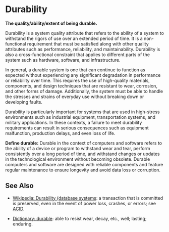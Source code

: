 # Durability

**The quality/ability/extent of being durable.**

<span data-chatgpt-prompt="explain durability (system quality attribute, non-functional requirement, cross-functional constraint )">

Durability is a system quality attribute that refers to the ability of a system to withstand the rigors of use over an extended period of time. It is a non-functional requirement that must be satisfied along with other quality attributes such as performance, reliability, and maintainability. Durability is also a cross-functional constraint that applies to different parts of the system such as hardware, software, and infrastructure.

In general, a durable system is one that can continue to function as expected without experiencing any significant degradation in performance or reliability over time. This requires the use of high-quality materials, components, and design techniques that are resistant to wear, corrosion, and other forms of damage. Additionally, the system must be able to handle the stresses and strains of everyday use without breaking down or developing faults.

Durability is particularly important for systems that are used in high-stress environments such as industrial equipment, transportation systems, and military applications. In these contexts, a failure to meet durability requirements can result in serious consequences such as equipment malfunction, production delays, and even loss of life.


</span>

**Define durable:** <span data-chatgpt-prompt="define durable (computers and software)">Durable in the context of computers and software refers to the ability of a device or program to withstand wear and tear, perform consistently over a long period of time, and withstand changes or updates in the technological environment without becoming obsolete. Durable computers and software are designed with reliable components and feature regular maintenance to ensure longevity and avoid data loss or corruption.</span>

## See Also

* [Wikipedia: Durability (database systems](https://wikipedia.org/wiki/Durability_(database_systems)): a transaction that is committed is preserved, even in the event of power loss, crashes, or errors; see [ACID](https://wikipedia.org/wiki/ACID).

* [Dictionary: durable](https://www.dictionary.com/browse/durable): able to resist wear, decay, etc., well; lasting; enduring.

